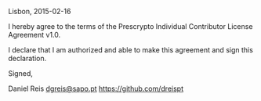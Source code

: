 Lisbon, 2015-02-16

I hereby agree to the terms of the Prescrypto Individual Contributor License
Agreement v1.0.

I declare that I am authorized and able to make this agreement and sign this
declaration.

Signed,

Daniel Reis dgreis@sapo.pt https://github.com/dreispt
